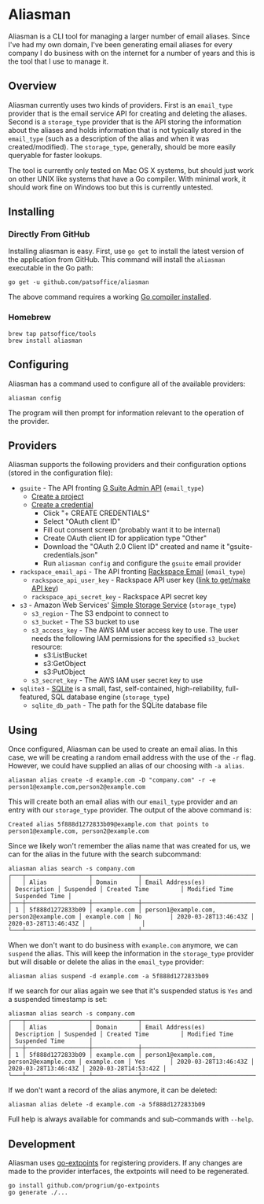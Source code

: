 # Aliasman

Aliasman is a CLI tool for managing a larger number of email aliases. Since I've had my own domain, I've been generating email aliases for every company I do business with on the internet for a number of years and this is the tool that I use to manage it.

## Overview

Aliasman currently uses two kinds of providers. First is an `email_type` provider that is the email service API for creating and deleting the aliases. Second is a `storage_type` provider that is the API storing the information about the aliases and holds information that is not typically stored in the `email_type` (such as a description of the alias and when it was created/modified). The `storage_type`, generally, should be more easily queryable for faster lookups.

The tool is currently only tested on Mac OS X systems, but should just work on other UNIX like systems that have a Go compiler. With minimal work, it should work fine on Windows too but this is currently untested.

## Installing

### Directly From GitHub

Installing aliasman is easy. First, use `go get` to install the latest version of the application
from GitHub. This command will install the `aliasman` executable in the Go path:

    go get -u github.com/patsoffice/aliasman

The above command requires a working [Go compiler installed](https://golang.org/doc/install).

### Homebrew

    brew tap patsoffice/tools
    brew install aliasman

## Configuring

Aliasman has a command used to configure all of the available providers:

    aliasman config

The program will then prompt for information relevant to the operation of the provider.

## Providers

Aliasman supports the following providers and their configuration options (stored in the configuration file):

* `gsuite` - The API fronting [G Suite Admin API](https://developers.google.com/admin-sdk/admin-settings/) (`email_type`)
  * [Create a project](https://console.cloud.google.com/cloud-resource-manager)
  * [Create a credential](https://console.developers.google.com/apis/credentials)
    * Click "+ CREATE CREDENTIALS"
    * Select "OAuth client ID"
    * Fill out consent screen (probably want it to be internal)
    * Create OAuth client ID for application type "Other"
    * Download the "OAuth 2.0 Client ID" created and name it "gsuite-credentials.json"
    * Run `aliasman config` and configure the `gsuite` email provider
* `rackspace_email_api` - The API fronting [Rackspace Email](https://www.rackspace.com/email-hosting/webmail) (`email_type`)
  * `rackspace_api_user_key` - Rackspace API user key ([link to get/make API key](https://cp.rackspace.com/MyAccount/Profile?showApiKeys))
  * `rackspace_api_secret_key` - Rackspace API secret key
* `s3` - Amazon Web Services' [Simple Storage Service](https://aws.amazon.com/s3/) (`storage_type`)
  * `s3_region` - The S3 endpoint to connect to
  * `s3_bucket` - The S3 bucket to use
  * `s3_access_key` - The AWS IAM user access key to use. The user needs the following IAM permissions for the specified `s3_bucket` resource:
    * s3:ListBucket
    * s3:GetObject
    * s3:PutObject
  * `s3_secret_key` - The AWS IAM user secret key to use
* `sqlite3` - [SQLite](https://sqlite.org/index.html) is a small, fast, self-contained, high-reliability, full-featured, SQL database engine (`storage_type`)
  * `sqlite_db_path` - The path for the SQLite database file

## Using

Once configured, Aliasman can be used to create an email alias. In this case, we will be creating a random email address with the use of the `-r` flag. However, we could have supplied an alias of our choosing with `-a alias`.

    aliasman alias create -d example.com -D "company.com" -r -e person1@example.com,person2@example.com

This will create both an email alias with our `email_type` provider and an entry with our `storage_type` provider. The output of the above command is:

    Created alias 5f888d1272833b09@example.com that points to person1@example.com, person2@example.com

Since we likely won't remember the alias name that was created for us, we can for the alias in the future with the search subcommand:

    aliasman alias search -s company.com
    ┌───┬──────────────────┬─────────────┬──────────────────────────────────────────┬─────────────┬───────────┬──────────────────────┬──────────────────────┬────────────────┐
    │   │ Alias            │ Domain      │ Email Address(es)                        │ Description │ Suspended │ Created Time         │ Modified Time        │ Suspended Time │
    ├───┼──────────────────┼─────────────┼──────────────────────────────────────────┼─────────────┼───────────┼──────────────────────┼──────────────────────┼────────────────┤
    │ 1 │ 5f888d1272833b09 │ example.com │ person1@example.com, person2@example.com │ example.com │ No        │ 2020-03-28T13:46:43Z │ 2020-03-28T13:46:43Z │                │
    └───┴──────────────────┴─────────────┴──────────────────────────────────────────┴─────────────┴───────────┴──────────────────────┴──────────────────────┴────────────────┘

When we don't want to do business with `example.com` anymore, we can `suspend` the alias. This will keep the information in the `storage_type` provider but will disable or delete the alias in the `email_type` provider:

    aliasman alias suspend -d example.com -a 5f888d1272833b09

If we search for our alias again we see that it's suspended status is `Yes` and a suspended timestamp is set:

    aliasman alias search -s company.com
    ┌───┬──────────────────┬─────────────┬──────────────────────────────────────────┬─────────────┬───────────┬──────────────────────┬──────────────────────┬──────────────────────┐
    │   │ Alias            │ Domain      │ Email Address(es)                        │ Description │ Suspended │ Created Time         │ Modified Time        │ Suspended Time       │
    ├───┼──────────────────┼─────────────┼──────────────────────────────────────────┼─────────────┼───────────┼──────────────────────┼──────────────────────┼──────────────────────┤
    │ 1 │ 5f888d1272833b09 │ example.com │ person1@example.com, person2@example.com │ example.com │ Yes       │ 2020-03-28T13:46:43Z │ 2020-03-28T13:46:43Z │ 2020-03-28T14:53:42Z │
    └───┴──────────────────┴─────────────┴──────────────────────────────────────────┴─────────────┴───────────┴──────────────────────┴──────────────────────┴──────────────────────┘

If we don't want a record of the alias anymore, it can be deleted:

    aliasman alias delete -d example.com -a 5f888d1272833b09

Full help is always available for commands and sub-commands with `--help`.

## Development

Aliasman uses [go-extpoints](https://github.com/progrium/go-extpoints) for registering providers. If any changes are made to the provider interfaces, the extpoints will need to be regenerated.

    go install github.com/progrium/go-extpoints
    go generate ./...
